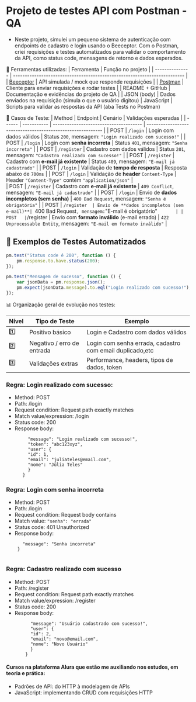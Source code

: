 # Projeto de testes API com Postman - QA 

- Neste projeto, simulei um pequeno sistema de autenticação com endpoints de cadastro e login usando o Beeceptor. Com o Postman, criei requisições e testes automatizados para validar o comportamento da API, como status code, mensagens de retorno e dados esperados.

📝 Ferramentas utilizadas:
| Ferramenta      | Função no projeto                          |
| --------------- | ------------------------------------------------------------------------- |
| [Beeceptor](https://app.beeceptor.com/)    | API simulada / mock que responde requisições   |
| [Postman](https://www.postman.com/)        | Cliente para enviar requisições e rodar testes |
| README + GitHub                            | Documentação e evidências do projeto de QA     |
| JSON (body)                                | Dados enviados na requisição (simula o que o usuário digitou)
| JavaScript                                 | Scripts para validar as respostas da API (aba Tests no Postman)

📝 Casos de Teste:
| Method | Endpoint    | Cenário                                | Validações esperadas                                        |
| ------ | ----------- | -------------------------------------- | ----------------------------------------------------------- |
| POST   | `/login`    | Login com dados válidos                | Status `200`, mensagem: `"Login realizado com sucesso!"`    |
| POST   | `/login`    | Login com **senha incorreta**          | Status `401`, mensagem: `"Senha incorreta"`                 |
| POST   | `/register` | Cadastro com dados válidos             | Status `201`, mensagem: `"Cadastro realizado com sucesso!"` |
| POST   | `/register` | Cadastro com **e-mail já existente**   | Status `409`, mensagem: `"E-mail já cadastrado"`            |
| POST   | `/login`    | Validação de **tempo de resposta**     | Resposta abaixo de `700ms`                                  |
| POST   | `/login`    | Validação de **header** `Content-Type` | Header `"Content-Type"` contém `"application/json"`         |                            
| POST   | `/register` | Cadastro com **e-mail já existente**   | `409 Conflict`, mensagem:  `"E-mail já cadastrado"`         |
| POST   | `/login`    | Envio de **dados incompletos (sem senha)** | `400 Bad Request`, mensagem: `"Senha é obrigatória"`        |
| POST   | `/register  | Envio de **dados incompletos (sem e-mail)**| `400 Bad Request`, mensagem:`"E-mail é obrigatório"`        |
| POST   | `/register  | Envio com **formato inválido** (e-mail errado) | `422 Unprocessable Entity`, mensagem: `"E-mail em formato inválido"` |


## 🧪 Exemplos de Testes Automatizados

```javascript
pm.test("Status code é 200", function () {
    pm.response.to.have.status(200);
});

pm.test("Mensagem de sucesso", function () {
    var jsonData = pm.response.json();
    pm.expect(jsonData.message).to.eql("Login realizado com sucesso!");
});
```

📊 Organização geral de evolução nos testes: 

| Nível | Tipo de Teste              | Exemplo                                              |
| ----- | -------------------------- | ---------------------------------------------------- |
| 1️⃣   | Positivo básico            | Login e Cadastro com dados válidos                       |
| 2️⃣   | Negativo / erro de entrada | Login com senha errada, cadastro com email duplicado,etc |
| 3️⃣   | Validações extras          | Performance, headers, tipos de dados, token          |

### Regra: Login realizado com sucesso: 
  - Method: POST
  - Path: /login
  - Request condition: Request path exactly matches
  - Match value/expression: /login 
  - Status code: 200
  - Response body: 
     ```{
          "message": "Login realizado com sucesso!",
          "token": "abc123xyz",
          "user": {
          "id": 1,
          "email": "juliateles@email.com",
          "nome": "Júlia Teles"
          }
        }

### Regra: Login com senha incorreta

- Method: POST
- Path: /login
- Request condition: Request body contains
- Match value: `"senha": "errada"`
- Status code: 401 Unauthorized
- Response body: 
   ```{
      "message": "Senha incorreta"
    }


### Regra: Cadastro realizado com sucesso 

  - Method: POST
  - Path: /register
  - Request condition: Request path exactly matches
  - Match value/expression: /register
  - Status code: 200
  - Response body:
      ```{
            "message": "Usuário cadastrado com sucesso!",
            "user": {
            "id": 2,
            "email": "novo@email.com",
            "nome": "Novo Usuário"
            }
          }

#### Cursos na plataforma Alura que estão me auxiliando nos estudos, em teoria e prática:
- Padrões de API: do HTTP à modelagem de APIs
- JavaScript: implementando CRUD com requisições HTTP


